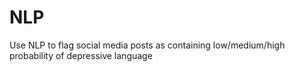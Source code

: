 # NLP
Use NLP to flag social media posts as containing low/medium/high probability of depressive language 
